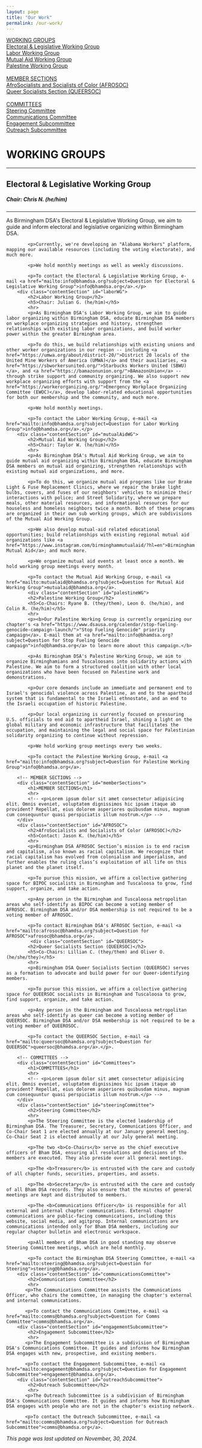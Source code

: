 ```yaml
---
layout: page
title: "Our Work"
permalink: /our-work/
---
```


<div class="mainContainer">
    <div class="scrollableSections">
        <!-- WORKING GROUPS -->
        <a class="levelOneLink" href="#workinggroups">WORKING GROUPS</a><br />
        <a class="levelTwoLink" href="#electoralWG">Electoral & Legislative Working Group</a><br />
        <a class="levelTwoLink" href="#laborWG">Labor Working Group</a><br />
        <a class="levelTwoLink" href="#mutualAidWG">Mutual Aid Working Group</a><br />
        <a class="levelTwoLink" href="#palestineWG">Palestine Working Group</a><br />
        <br>
        <!-- MEMBER SECTIONS -->
        <a class="levelOneLink" href="#memberSections">MEMBER SECTIONS</a><br />
        <a class="levelTwoLink" href="#AFROSOC">AfroSocialists and Socialists of Color (AFROSOC)</a><br />
        <a class="levelTwoLink" href="#QUEERSOC">Queer Socialists Section (QUEERSOC)</a><br />
        <br>
        <!-- COMMITTEES -->
        <a class="levelOneLink" href="#Committees">COMMITTEES</a><br />
        <a class="levelTwoLink" href="#steeringCommittee">Steering Committee</a><br />
        <a class="levelTwoLink" href="#communicationsCommittee">Communications Committee</a><br />
        <a class="levelTwoLink" href="#engagementSubcommittee">Engagement Subcommittee</a><br />
        <a class="levelTwoLink" href="#outreachSubcommittee">Outreach Subcommittee</a><br />        
    </div>
    <div class="sectionedContent">
        <!-- WORKING GROUP -->
        <div class="contentSection" id="workinggroups">
            <h1>WORKING GROUPS</h1>
            <hr>
            <!-- <p>Lorem ipsum dolor sit amet consectetur adipisicing elit. Omnis eveniet, voluptatem dignissimos hic ipsam itaque ab provident? Repellat, eius dolorem asperiores quibusdam minus, magnam cum consequuntur quasi perspiciatis illum nostrum.</p> -->
        </div>
       <div class="contentSection" id="electoralWG">
            <h2>Electoral & Legislative Working Group</h2>
            <h5>Chair: Chris N. (he/him)</h5>
            <hr>
            <p>As Birmingham DSA's Electoral & Legislative Working Group, we aim to guide and inform electoral and legislative organizing within Birmingham DSA.

            <p>Currently, we're developing an "Alabama Workers" platform, mapping our available resources (including the voting electorate), and much more. 
            
            <p>We hold monthly meetings as well as weekly discussions.
            
            <p>To contact the Electoral & Legislative Working Group, e-mail <a href="mailto:info@bhamdsa.org?subject=Question for Electoral & Legislative Working Group">info@bhamdsa.org</a>.</p>
        <div class="contentSection" id="laborWG">
            <h2>Labor Working Group</h2>
            <h5>Chair: Julian G. (he/him)</h5>
            <hr>
            <p>As Birmingham DSA's Labor Working Group, we aim to guide labor organizing within Birmingham DSA, educate Birmingham DSA members on workplace organizing strategies and history, strengthen relationships with existing labor organizations, and build worker power within the greater Birmingham area.

            <p>To do this, we build relationships with existing unions and other worker organizations in our region -- including <a href="https://umwa.org/about/district-20/">District 20 locals of the United Mine Workers of America (UMWA)</a> and their auxiliaries, <a href="https://sbworkersunited.org/">Starbucks Workers United (SBWU)</a>, and <a href="https://bamazonunion.org/">BAmazonUnion</a> -- through strike support and community organizing. We also support new workplace organizing efforts with support from the <a href="https://workerorganizing.org/">Emergency Workplace Organizing Committee (EWOC)</a>, develop labor-related educational opportunities for both our membership and the community, and much more.
            
            <p>We hold monthly meetings.
            
            <p>To contact the Labor Working Group, e-mail <a href="mailto:info@bhamdsa.org?subject=Question for Labor Working Group">info@bhamdsa.org</a>.</p>
        <div class="contentSection" id="mutualAidWG">
            <h2>Mutual Aid Working Group</h2>
            <h5>Chair: Taylor W. (he/him)</h5>
            <hr>
            <p>As Birmingham DSA's Mutual Aid Working Group, we aim to guide mutual aid organizing within Birmingham DSA, educate Birmingham DSA members on mutual aid organizing, strengthen relationships with existing mutual aid organizations, and more.
            
            <p>To do this, we organize mutual aid programs like our Brake Light & Fuse Replacement Clinics, where we repair the brake light bulbs, covers, and fuses of our neighbors' vehicles to minimize their interactions with police; and Street Solidarity, where we prepare meals, other material resources, and informational resources for our houseless and homeless neighbors twice a month. Both of these programs are organized in their own sub working groups, which are subdivisions of the Mutual Aid Working Group.
            
            <p>We also develop mutual-aid related educational opportunities; build relationships with existing regional mutual aid organizations like <a href="https://www.instagram.com/birminghammutualaid/?hl=en">Birmingham Mutual Aid</a>; and much more.
            
            <p>We organize mutual aid events at least once a month. We hold working group meetings every month.
            
            <p>To contact the Mutual Aid Working Group, e-mail <a href="mailto:mutualaid@bhamdsa.org?subject=Question for Mutual Aid Working Group">mutualaid@bhamdsa.org</a>.
            <div class="contentSection" id="palestineWG">
            <h2>Palestine Working Group</h2>
            <h5>Co-Chairs: Ryane B. (they/them), Leon O. (he/him), and Colin R. (he/him)</h5>
            <hr>
            <p><b>Our Palestine Working Group is currently organizing our chapter's <a href="https://www.dsausa.org/calendar/stop-fueling-genocide-campaign-launch/">"Stop Fueling Genocide" priority campaign</a>. E-mail them at <a href="mailto:info@bhamdsa.org?subject=Question for Stop Fueling Genocide campaign">info@bhamdsa.org</a> to learn more about this campaign.</b>
            
            <p>As Birmingham DSA's Palestine Working Group, we aim to organize Birminghamians and Tuscaloosans into solidarity actions with Palestine. We aim to form a structured coalition with other local organizations who have been focused on Palestine work and demonstrations. 
            
            <p>Our core demands include an immediate and permanent end to Israel's genocidal violence across Palestine, an end to the apartheid system that is fundamental to the Israeli ethnostate, and an end to the Israeli occupation of historic Palestine.

            <p>Our local organizing is currently focused on pressuring U.S. officials to end aid to apartheid Israel, shining a light on the global military and economic infrastructure that facilitates the occupation, and maintaining the legal and social space for Palestinian solidarity organizing to continue without repression. 
            
            <p>We hold working group meetings every two weeks.
            
            <p>To contact the Palestine Working Group, e-mail <a href="mailto:info@bhamdsa.org?subject=Question for Palestine Working Group">info@bhamdsa.org</a>.

        <!-- MEMBER SECTIONS -->
        <div class="contentSection" id="memberSections">
            <h1>MEMBER SECTIONS</h1>
            <hr>
            <!-- <p>Lorem ipsum dolor sit amet consectetur adipisicing elit. Omnis eveniet, voluptatem dignissimos hic ipsam itaque ab provident? Repellat, eius dolorem asperiores quibusdam minus, magnam cum consequuntur quasi perspiciatis illum nostrum.</p> -->
        </div>
        <div class="contentSection" id="AFROSOC">
            <h2>AfroSocialists and Socialists of Color (AFROSOC)</h2>
            <h5>Contact: Jason K. (he/him)</h5>
            <hr>
            <p>Birmingham DSA AFROSOC Section’s mission is to end racism and capitalism, also known as racial capitalism. We recognize that racial capitalism has evolved from colonialism and imperialism, and further enables the ruling class’s exploitation of all life on this planet and the planet itself. 
            
            <p>To pursue this mission, we affirm a collective gathering space for BIPOC socialists in Birmingham and Tuscaloosa to grow, find support, organize, and take action. 
            
            <p>Any person in the Birmingham and Tuscaloosa metropolitan areas who self-identify as BIPOC can become a voting member of AFROSOC. Birmingham DSA and/or DSA membership is not required to be a voting member of AFROSOC.

            <p>To contact Birmingham DSA's AFROSOC Section, e-mail <a href="mailto:afrosoc@bhamdsa.org?subject=Question for AFROSOC">afrosoc@bhamdsa.org</a>.
             <div class="contentSection" id="QUEERSOC">
            <h2>Queer Socialists Section (QUEERSOC)</h2>
            <h5>Co-Chairs: Lillian C. (they/them) and Oliver O. (he/she/they)</h5>
            <hr>
            <p>Birmingham DSA Queer Socialists Section (QUEERSOC) serves as a formation to advocate and build power for our Queer-identifying members. 
            
            <p>To pursue this mission, we affirm a collective gathering space for QUEERSOC socialists in Birmingham and Tuscaloosa to grow, find support, organize, and take action. 
            
            <p>Any person in the Birmingham and Tuscaloosa metropolitan areas who self-identify as queer can become a voting member of QUEERSOC. Birmingham DSA and/or DSA membership is not required to be a voting member of QUEEROSOC.

            <p>To contact the QUEERSOC Section, e-mail <a href="mailto:queersoc@bhamdsa.org?subject=Question for QUEERSOC">queersoc@bhamdsa.org</a>.</p>.

        <!-- COMMITTEES -->
        <div class="contentSection" id="Committees">
            <h1>COMMITTEES</h1>
            <hr>
            <!-- <p>Lorem ipsum dolor sit amet consectetur adipisicing elit. Omnis eveniet, voluptatem dignissimos hic ipsam itaque ab provident? Repellat, eius dolorem asperiores quibusdam minus, magnam cum consequuntur quasi perspiciatis illum nostrum.</p> -->
        </div>
        <div class="contentSection" id="steeringCommittee">
            <h2>Steering Committee</h2>
            <hr>
            <p>The Steering Committee is the elected leadership of Birmingham DSA. The Treasurer, Secretary, Communications Officer, and Co-Chair Seat 1 are elected annually at our January general meeting. Co-Chair Seat 2 is elected annually at our July general meeting.

            <p>The two <b>Co-Chairs</b> serve as the chief executive officers of Bham DSA, ensuring all resolutions and decisions of the members are executed. They also preside over all general meetings. 

            <p>The <b>Treasurer</b> is entrusted with the care and custody of all chapter funds, securities, properties, and assets. 

            <p>The <b>Secretary</b> is entrusted with the care and custody of all Bham DSA records. They also ensure that the minutes of general meetings are kept and distributed to members.

            <p>The <b>Communications Officer</b> is responsible for all external and internal chapter communications. External chapter communications are public-facing communications, including this website, social media, and agitprop. Internal communications are communications intended only for Bham DSA members, including our regular chapter bulletin and electronic workspace. 
            
            <p>All members of Bham DSA in good standing may observe Steering Committee meetings, which are held monthly.

            <p>To contact the Birmingham DSA Steering Committee, e-mail <a href="mailto:steering@bhamdsa.org?subject=Question for Steering">steering@bhamdsa.org</a>.
        <div class="contentSection" id="communicationsCommittee">
            <h2>Communications Committee</h2>
            <hr>
           <p>The Communications Committee assists the Communications Officer, who chairs the committee, in managing the chapter's external and internal communications. 

           <p>To contact the Communications Committee, e-mail <a href="mailto:comms@bhamdsa.org?subject=Question for Comms Committee">comms@bhamdsa.org</a>.
        <div class="contentSection" id="engagementSubcommittee">
            <h2>Engagement Subcommittee</h2>
            <hr>
           <p>The Engagement Subcommittee is a subdivision of Birmingham DSA's Communications Committee. It guides and informs how Birmingham DSA engages with new, prospective, and existing members.

           <p>To contact the Engagement Subcommittee, e-mail <a href="mailto:engagement@bhamdsa.org?subject=Question for Engagement Subcommittee">engagement@bhamdsa.org</a>.
        <div class="contentSection" id="outreachSubcommittee">
            <h2>Outreach Subcommittee</h2>
            <hr>
           <p>The Outreach Subcommittee is a subdivision of Birmingham DSA's Communications Committee. It guides and informs how Birmingham DSA engages with people who are not in the chapter's existing network. 

           <p>To contact the Outreach Subcommittee, e-mail <a href="mailto:comms@bhamdsa.org?subject=Question for Outreach Subcommittee">comms@bhamdsa.org</a>.
<p>
           <i>This page was last updated on November, 30, 2024.</i>
